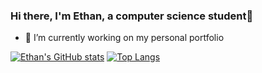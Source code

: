 ### Hi there, I'm Ethan, a computer science student👋

- 🔭 I’m currently working on my personal portfolio


[![Ethan's GitHub stats](https://github-readme-stats-five-tau-93.vercel.app/api?username=ethanbtlr&theme=synthwave&show_icons=true&count_private=true)](https://github.com/ethanbtlr/github-readme-stats)
[![Top Langs](https://github-readme-stats-five-tau-93.vercel.app/api/top-langs/?username=ethanbtlr&theme=synthwave&show_icons=true&layout=compact)](https://github.com/ethanbtlr/github-readme-stats)

<!--
**ethanbtlr/ethanbtlr** is a ✨ _special_ ✨ repository because its `README.md` (this file) appears on your GitHub profile.

Here are some ideas to get you started:

- 🌱 I’m currently learning ...
- 👯 I’m looking to collaborate on ...
- 🤔 I’m looking for help with ...
- 💬 Ask me about ...
- 📫 How to reach me: ...
- 😄 Pronouns: ...
- ⚡ Fun fact: ...
-->
